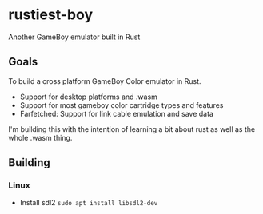 # rustiest-boy
Another GameBoy emulator built in Rust

## Goals

To build a cross platform GameBoy Color emulator in Rust.

 - Support for desktop platforms and .wasm
 - Support for most gameboy color cartridge types and features
 - Farfetched: Support for link cable emulation and save data

I'm building this with the intention of learning a bit about rust as well as the whole .wasm thing.

## Building

### Linux

 - Install sdl2 `sudo apt install libsdl2-dev`
